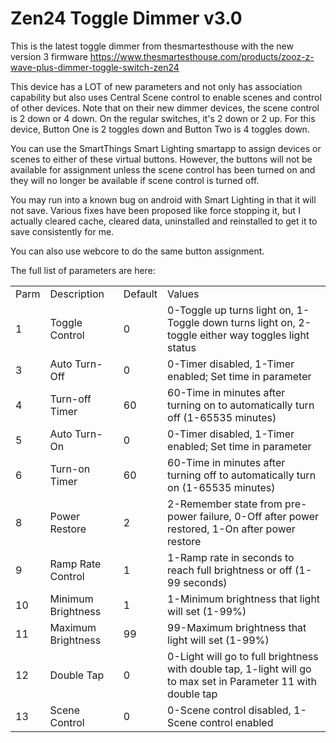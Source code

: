 # Zen24 Toggle Dimmer v3.0

This is the latest toggle dimmer from thesmartesthouse with the new version 3 firmware
https://www.thesmartesthouse.com/products/zooz-z-wave-plus-dimmer-toggle-switch-zen24

This device has a LOT of new parameters and not only has association capability but also uses Central Scene control 
to enable scenes and control of other devices.
Note that on their new dimmer devices, the scene control is 2 down or 4 down. On the regular switches, it's 2 down or 2 up.
For this device, Button One is 2 toggles down and Button Two is 4 toggles down.

You can use the SmartThings Smart Lighting smartapp to assign devices or scenes to either of these virtual buttons. 
However, the buttons will not be available for assignment unless the scene control has been turned on and they
will no longer be available if scene control is turned off.

You may run into a known bug on android with Smart Lighting in that it will not save. Various fixes have been proposed
like force stopping it, but I actually cleared cache, cleared data, uninstalled and reinstalled to get it to save
consistently for me.

You can also use webcore to do the same button assignment.

The full list of parameters are here:

<table>
<tr><td>Parm</td><td>Description</td><td>Default</td><td>Values</td></tr>
<tr><td>1</td><td>Toggle Control</td><td>0</td><td>0-Toggle up turns light on, 1-Toggle down turns light on, 2-toggle either way toggles light status</td></tr>
<tr><td>3</td><td>Auto Turn-Off</td><td>0</td><td>0-Timer disabled, 1-Timer enabled; Set time in parameter</td></tr>
<tr><td>4</td><td>Turn-off Timer</td><td>60</td><td>60-Time in minutes after turning on to automatically turn off (1-65535 minutes)</td></tr>
<tr><td>5</td><td>Auto Turn-On</td><td>0</td><td>0-Timer disabled, 1-Timer enabled; Set time in parameter</td></tr>
<tr><td>6</td><td>Turn-on Timer</td><td>60</td><td>60-Time in minutes after turning off to automatically turn on (1-65535 minutes)</td></tr>
<tr><td>8</td><td>Power Restore</td><td>2</td><td>2-Remember state from pre-power failure, 0-Off after power restored, 1-On after power restore</td></tr>
<tr><td>9</td><td>Ramp Rate Control</td><td>1</td><td>1-Ramp rate in seconds to reach full brightness or off (1-99 seconds)</td></tr>
<tr><td>10</td><td>Minimum Brightness</td><td>1</td><td>1-Minimum brightness that light will set (1-99%)</td></tr>
<tr><td>11</td><td>Maximum Brightness</td><td>99</td><td>99-Maximum brightness that light will set (1-99%)</td></tr>
<tr><td>12</td><td>Double Tap</td><td>0</td><td>0-Light will go to full brightness with double tap, 1-light will go to max set in Parameter 11 with double tap</td></tr>
<tr><td>13</td><td>Scene Control</td><td>0</td><td>0-Scene control disabled, 1-Scene control enabled</td></tr>
</table>

